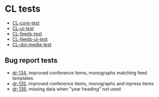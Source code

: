 

# CL tests

+ [CL-core-test](CL-core-test.html)
+ [CL-ui-test](CL-ui-test.html)
+ [CL-feeds-test](CL-feeds-test.html)
+ [CL-feeds-ui-test](CL-feeds-ui-test.html)
+ [CL-doi-media-test](CL-doi-media-test.html)

## Bug report tests

+ [dr-134](dr-134-test.html), improved conference items, monographs matching feed templates
+ [dr-135](dr-135-test.html), improved conference items, monographs and inpress items
+ [dr-139](dr-139-test.html), missing data when "year heading" not used

